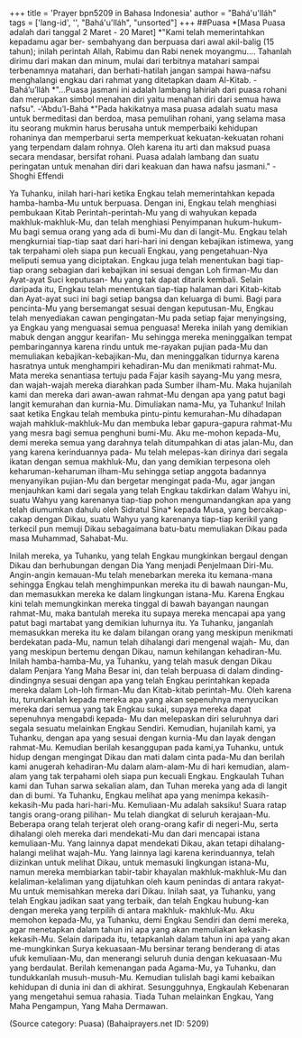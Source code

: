 +++
title = 'Prayer bpn5209 in Bahasa Indonesia'
author = "Bahá'u'lláh"
tags = ['lang-id', '', "Bahá'u'lláh", "unsorted"]
+++
##Puasa 
*[Masa Puasa adalah dari tanggal 2 Maret - 20 Maret]
*"Kami telah memerintahkan kepadamu agar ber- sembahyang dan berpuasa dari awal akil-balig (15 tahun); inilah perintah Allah, Rabimu dan Rabi nenek moyangmu.... Tahanlah dirimu dari makan dan minum, mulai dari terbitnya matahari sampai terbenamnya matahari, dan berhati-hatilah jangan sampai hawa-nafsu menghalangi engkau dari rahmat yang ditetapkan daam Al-Kitab. - Bahá’u’lláh
*"...Puasa jasmani ini adalah lambang lahiriah dari puasa rohani dan merupakan simbol menahan diri yaitu menahan diri dari semua hawa nafsu". -‘Abdu’l-Bahá
*"Pada hakikatnya masa puasa adalah suatu masa untuk bermeditasi dan berdoa, masa pemulihan rohani, yang selama masa itu seorang mukmin harus berusaha untuk memperbaiki kehidupan rohaninya dan memperbarui serta memperkuat kekuatan-kekuatan rohani yang terpendam dalam rohnya. Oleh karena itu arti dan maksud puasa secara mendasar, bersifat rohani. Puasa adalah lambang dan suatu peringatan untuk menahan diri dari keakuan dan hawa nafsu jasmani." - Shoghi Effendi

Ya Tuhanku, inilah hari-hari ketika Engkau telah memerintahkan kepada hamba-hamba-Mu untuk berpuasa. Dengan ini, Engkau telah menghiasi pembukaan Kitab Perintah-perintah-Mu yang di wahyukan kepada makhluk-makhluk-Mu, dan telah menghiasi Penyimpanan hukum-hukum-Mu bagi semua orang yang ada di bumi-Mu dan di langit-Mu. Engkau telah mengkurniai tiap-tiap saat dari hari-hari ini dengan kebajikan istimewa, yang tak terpahami oleh siapa pun kecuali Engkau, yang pengetahuan-Nya meliputi semua yang diciptakan. Engkau juga telah menentukan bagi tiap-tiap orang sebagian dari kebajikan ini sesuai dengan Loh firman-Mu dan Ayat-ayat Suci keputusan- Mu yang tak dapat ditarik kembali. Selain daripada itu, Engkau telah menentukan tiap-tiap halaman dari Kitab-kitab dan Ayat-ayat suci ini bagi setiap bangsa dan keluarga di bumi.
Bagi para pencinta-Mu yang bersemangat sesuai dengan keputusan-Mu, Engkau telah menyediakan cawan pengingatan-Mu pada setiap fajar menyingsing, ya Engkau yang menguasai semua penguasa! Mereka inilah yang demikian mabuk dengan anggur kearifan- Mu sehingga mereka meninggalkan tempat pembaringannya karena rindu untuk me-rayakan pujian pada-Mu dan memuliakan kebajikan-kebajikan-Mu, dan meninggalkan tidurnya karena hasratnya untuk menghampiri kehadiran-Mu dan menikmati rahmat-Mu. Mata mereka senantiasa tertuju pada Fajar kasih sayang-Mu yang mesra, dan wajah-wajah mereka diarahkan pada Sumber ilham-Mu. Maka hujanilah kami dan mereka dari awan-awan rahmat-Mu dengan apa yang patut bagi langit kemurahan dan kurnia-Mu.
Dimuliakan nama-Mu, ya Tuhanku! Inilah saat ketika Engkau telah membuka pintu-pintu kemurahan-Mu dihadapan wajah mahkluk-makhluk-Mu dan membuka lebar gapura-gapura rahmat-Mu yang mesra bagi semua penghuni bumi-Mu. Aku me-mohon kepada-Mu, demi mereka semua yang darahnya telah ditumpahkan di atas jalan-Mu, dan yang karena kerinduannya pada- Mu telah melepas-kan dirinya dari segala ikatan dengan semua makhluk-Mu, dan yang demikian terpesona oleh keharuman-keharuman ilham-Mu sehingga setiap anggota badannya menyanyikan pujian-Mu dan bergetar mengingat pada-Mu, agar jangan menjauhkan kami dari segala yang telah Engkau takdirkan dalam Wahyu ini, suatu Wahyu yang karenanya tiap-tiap pohon mengumandangkan apa yang telah diumumkan dahulu oleh Sidratul Sina* kepada Musa, yang bercakap-cakap dengan Dikau, suatu Wahyu yang karenanya tiap-tiap kerikil yang terkecil pun memuji Dikau sebagaimana batu-batu memuliakan Dikau pada masa Muhammad, Sahabat-Mu.

Inilah mereka, ya Tuhanku, yang telah Engkau mungkinkan bergaul dengan Dikau dan berhubungan dengan Dia Yang menjadi Penjelmaan Diri-Mu. Angin-angin kemauan-Mu telah menebarkan mereka itu kemana-mana sehingga Engkau telah menghimpunkan mereka itu di bawah naungan-Mu, dan memasukkan mereka ke dalam lingkungan istana-Mu. Karena Engkau kini telah memungkinkan mereka tinggal di bawah bayangan naungan rahmat-Mu, maka bantulah mereka itu supaya mereka mencapai apa yang patut bagi martabat yang demikian luhurnya itu. Ya Tuhanku, janganlah memasukkan mereka itu ke dalam bilangan orang yang meskipun menikmati berdekatan pada-Mu, namun telah dihalangi dari mengenal wajah- Mu, dan yang meskipun bertemu dengan Dikau, namun
kehilangan kehadiran-Mu.
Inilah hamba-hamba-Mu, ya Tuhanku, yang telah masuk dengan Dikau dalam Penjara Yang Maha Besar ini, dan telah berpuasa di dalam dinding-dindingnya sesuai dengan apa yang telah Engkau perintahkan kepada mereka dalam Loh-loh firman-Mu dan Kitab-kitab perintah-Mu. Oleh karena itu, turunkanlah kepada mereka apa yang akan sepenuhnya menyucikan mereka dari semua yang tak Engkau sukai, supaya mereka dapat sepenuhnya mengabdi kepada- Mu dan melepaskan diri seluruhnya dari segala sesuatu melainkan Engkau Sendiri.
Kemudian, hujanilah kami, ya Tuhanku, dengan apa yang sesuai dengan kurnia-Mu dan layak dengan rahmat-Mu. Kemudian berilah kesanggupan pada kami,ya Tuhanku, untuk hidup dengan mengingat Dikau dan mati dalam cinta pada-Mu dan berilah kami anugerah kehadiran-Mu dalam alam-alam-Mu di hari kemudian, alam-alam yang tak terpahami oleh siapa pun kecuali Engkau. Engkaulah Tuhan kami dan Tuhan sarwa sekalian alam, dan Tuhan mereka yang ada di langit dan di bumi.
Ya Tuhanku, Engkau melihat apa yang menimpa kekasih-kekasih-Mu pada hari-hari-Mu. Kemuliaan-Mu adalah saksiku! Suara ratap tangis orang-orang pilihan- Mu telah diangkat di seluruh kerajaan-Mu. Beberapa orang telah terjerat oleh orang-orang kafir di negeri-Mu, serta dihalangi oleh mereka dari mendekati-Mu dan dari mencapai istana kemuliaan-Mu. Yang lainnya dapat mendekati Dikau, akan tetapi dihalang-halangi melihat wajah-Mu. Yang lainnya lagi karena kerinduannya, telah diizinkan untuk melihat Dikau, untuk memasuki lingkungan istana-Mu, namun mereka membiarkan tabir-tabir khayalan makhluk-makhluk-Mu dan kelaliman-kelaliman yang dijatuhkan oleh kaum penindas di antara rakyat-Mu untuk memisahkan mereka dari Dikau.
Inilah saat, ya Tuhanku, yang telah Engkau jadikan saat yang terbaik, dan telah Engkau hubung-kan dengan mereka yang terpilih di antara makhluk- makhluk-Mu. Aku memohon kepada-Mu, ya Tuhanku, demi Engkau Sendiri dan demi mereka, agar menetapkan dalam tahun ini apa yang akan memuliakan kekasih-kekasih-Mu. Selain daripada itu, tetapkanlah dalam tahun ini apa yang akan me-mungkinkan Surya kekuasaan-Mu bersinar terang benderang di atas ufuk kemuliaan-Mu, dan menerangi seluruh dunia dengan kekuasaan-Mu yang berdaulat.
Berilah kemenangan pada Agama-Mu, ya Tuhanku, dan tundukkanlah musuh-musuh-Mu. Kemudian tulislah bagi kami kebaikan kehidupan di dunia ini dan di akhirat. Sesungguhnya, Engkaulah Kebenaran yang mengetahui semua rahasia. Tiada Tuhan melainkan Engkau, Yang Maha Pengampun, Yang Maha Dermawan.

(Source category: Puasa)
(Bahaiprayers.net ID: 5209)

